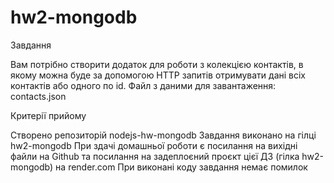 # hw2-mongodb

Завдання

Вам потрібно створити додаток для роботи з колекцією контактів, в якому можна буде за допомогою HTTP запитів отримувати
дані всіх контактів або одного по id.
Файл з даними для завантаження:
contacts.json

Критерії прийому

Створено репозиторій nodejs-hw-mongodb
Завдання виконано на гілці hw2-mongodb
При здачі домашньої роботи є посилання на вихідні файли на Github та посилання на задеплоєний проєкт цієї ДЗ (гілка
hw2-mongodb) на render.com
При виконані коду завдання немає помилок

